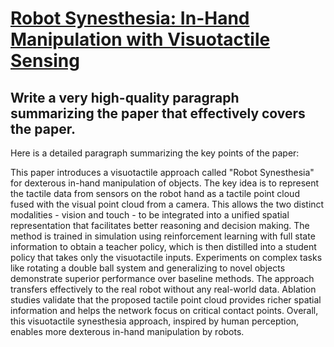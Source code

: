 # [Robot Synesthesia: In-Hand Manipulation with Visuotactile Sensing](https://arxiv.org/abs/2312.01853)

## Write a very high-quality paragraph summarizing the paper that effectively covers the paper.

 Here is a detailed paragraph summarizing the key points of the paper:

This paper introduces a visuotactile approach called "Robot Synesthesia" for dexterous in-hand manipulation of objects. The key idea is to represent the tactile data from sensors on the robot hand as a tactile point cloud fused with the visual point cloud from a camera. This allows the two distinct modalities - vision and touch - to be integrated into a unified spatial representation that facilitates better reasoning and decision making. The method is trained in simulation using reinforcement learning with full state information to obtain a teacher policy, which is then distilled into a student policy that takes only the visuotactile inputs. Experiments on complex tasks like rotating a double ball system and generalizing to novel objects demonstrate superior performance over baseline methods. The approach transfers effectively to the real robot without any real-world data. Ablation studies validate that the proposed tactile point cloud provides richer spatial information and helps the network focus on critical contact points. Overall, this visuotactile synesthesia approach, inspired by human perception, enables more dexterous in-hand manipulation by robots.

